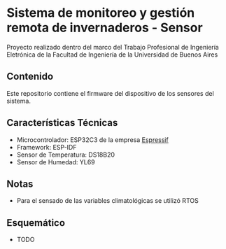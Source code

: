 # Sistema de monitoreo y gestión remota de invernaderos - Sensor
Proyecto realizado dentro del marco del Trabajo Profesional de Ingeniería Eletrónica de la Facultad de Ingeniería de la Universidad de Buenos Aires

## Contenido 
Este repositorio contiene el firmware del dispositivo de los sensores del sistema.

## Características Técnicas
- Microcontrolador: ESP32C3 de la empresa [Espressif](https://www.espressif.com/)
- Framework: ESP-IDF
- Sensor de Temperatura: DS18B20
- Sensor de Humedad: YL69

## Notas
- Para el sensado de las variables climatológicas se utilizó RTOS

## Esquemático
- TODO
